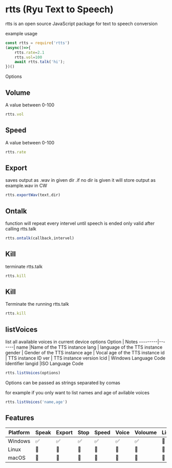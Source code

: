 # rtts (Ryu Text to Speech)


rtts is an open source JavaScript package for text to speech conversion

example usage
```javascript
const rtts = require('rtts')
(async()=>{
    rtts.rate=2.1
    rtts.vol=100
    await rtts.talk('hi');
})()
```
Options 

## Volume
A value between 0-100
```javascript
rtts.vol
```
## Speed
A value between 0-100
```javascript
rtts.rate
```
## Export
saves output as .wav in given dir .if no dir is given it will store output as example.wav in CW
```javascript
rtts.exportWav(text,dir)
```
## Ontalk
function will repeat every intervel until speech is ended only valid after calling rtts.talk
```javascript
rtts.ontalk(callback,intervel)
```
## Kill
terminate  rtts.talk
```javascript
rtts.kill
```
## Kill
Terminate the running rtts.talk
```javascript
rtts.kill
```
## listVoices
list all available voices in current device 
options
Option | Notes 
---------|-------|
name |Name of the TTS instance
lang | language of the TTS instance
gender | Gender of the  TTS instance 
age    | Vocal age of the  TTS instance
id     | TTS instance ID
ver    |  TTS instance version
lcid   | Windows Language Code Identifier
langid |ISO Language Code

```javascript
rtts.listVoices(options) 
```
Options can be passed as strings separated by comas 

for example if you only want to list names and age of avilable voices 
```javascript
rtts.listVoices('name,age') 
```


## Features 

Platform | Speak | Export | Stop | Speed | Voice | Voloume | List 
---------|-------|--------|------|-------|-------|----- |-----
Windows | :white_check_mark: | :white_check_mark: | :white_check_mark: | :white_check_mark: | :white_check_mark: | :white_check_mark: |  :no_entry_sign:
Linux   | :no_entry_sign: | :no_entry_sign:    | :no_entry_sign: | :no_entry_sign: | :no_entry_sign: | :no_entry_sign: | :no_entry_sign:
macOS  | :no_entry_sign: | :no_entry_sign: | :no_entry_sign: | :no_entry_sign: | :no_entry_sign: | :no_entry_sign: | :no_entry_sign:

